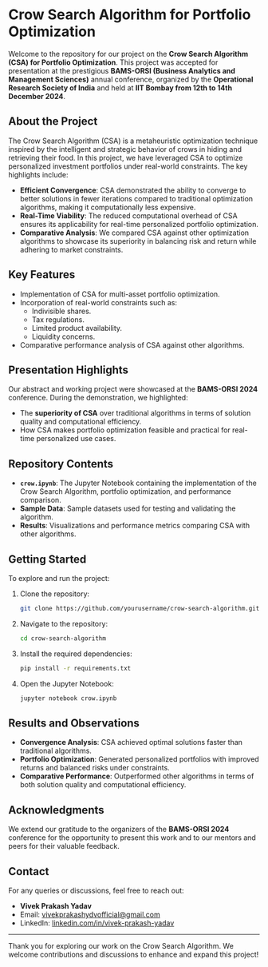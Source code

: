 # Crow Search Algorithm for Portfolio Optimization

Welcome to the repository for our project on the **Crow Search Algorithm (CSA) for Portfolio Optimization**. This project was accepted for presentation at the prestigious **BAMS-ORSI (Business Analytics and Management Sciences)** annual conference, organized by the **Operational Research Society of India** and held at **IIT Bombay from 12th to 14th December 2024**.

## About the Project
The Crow Search Algorithm (CSA) is a metaheuristic optimization technique inspired by the intelligent and strategic behavior of crows in hiding and retrieving their food. In this project, we have leveraged CSA to optimize personalized investment portfolios under real-world constraints. The key highlights include:

- **Efficient Convergence**: CSA demonstrated the ability to converge to better solutions in fewer iterations compared to traditional optimization algorithms, making it computationally less expensive.
- **Real-Time Viability**: The reduced computational overhead of CSA ensures its applicability for real-time personalized portfolio optimization.
- **Comparative Analysis**: We compared CSA against other optimization algorithms to showcase its superiority in balancing risk and return while adhering to market constraints.

## Key Features
- Implementation of CSA for multi-asset portfolio optimization.
- Incorporation of real-world constraints such as:
  - Indivisible shares.
  - Tax regulations.
  - Limited product availability.
  - Liquidity concerns.
- Comparative performance analysis of CSA against other algorithms.

## Presentation Highlights
Our abstract and working project were showcased at the **BAMS-ORSI 2024** conference. During the demonstration, we highlighted:
- The **superiority of CSA** over traditional algorithms in terms of solution quality and computational efficiency.
- How CSA makes portfolio optimization feasible and practical for real-time personalized use cases.

## Repository Contents
- **`crow.ipynb`**: The Jupyter Notebook containing the implementation of the Crow Search Algorithm, portfolio optimization, and performance comparison.
- **Sample Data**: Sample datasets used for testing and validating the algorithm.
- **Results**: Visualizations and performance metrics comparing CSA with other algorithms.

## Getting Started
To explore and run the project:
1. Clone the repository:
   ```bash
   git clone https://github.com/yourusername/crow-search-algorithm.git
   ```
2. Navigate to the repository:
   ```bash
   cd crow-search-algorithm
   ```
3. Install the required dependencies:
   ```bash
   pip install -r requirements.txt
   ```
4. Open the Jupyter Notebook:
   ```bash
   jupyter notebook crow.ipynb
   ```

## Results and Observations
- **Convergence Analysis**: CSA achieved optimal solutions faster than traditional algorithms.
- **Portfolio Optimization**: Generated personalized portfolios with improved returns and balanced risks under constraints.
- **Comparative Performance**: Outperformed other algorithms in terms of both solution quality and computational efficiency.

## Acknowledgments
We extend our gratitude to the organizers of the **BAMS-ORSI 2024** conference for the opportunity to present this work and to our mentors and peers for their valuable feedback.

## Contact
For any queries or discussions, feel free to reach out:
- **Vivek Prakash Yadav**
- Email: [vivekprakashydvofficial@gmail.com](mailto:vivekprakashydvofficial@gmail.com)
- LinkedIn: [linkedin.com/in/vivek-prakash-yadav](https://linkedin.com/in/vivek-prakash-yadav)

---

Thank you for exploring our work on the Crow Search Algorithm. We welcome contributions and discussions to enhance and expand this project!
